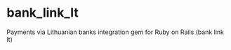 bank_link_lt
============

Payments via Lithuanian banks integration gem for Ruby on Rails (bank link lt)
